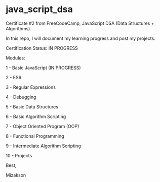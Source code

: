 # java_script_dsa

Certificate #2 from FreeCodeCamp, JavaScript DSA (Data Structures + Algorithms).

In this repo, I will document my learning progress and post my projects.

Certification Status: IN PROGRESS

Modules:

1 - Basic JavaScript (IN PROGRESS)

2 - ES6

3 - Regular Expressions

4 - Debugging

5 - Basic Data Structures

6 - Basic Algorithm Scripting

7 - Object Oriented Program (OOP)

8 - Functional Programming

9 - Intermediate Algorithm Scripting

10 - Projects

Best, 

Mizakson